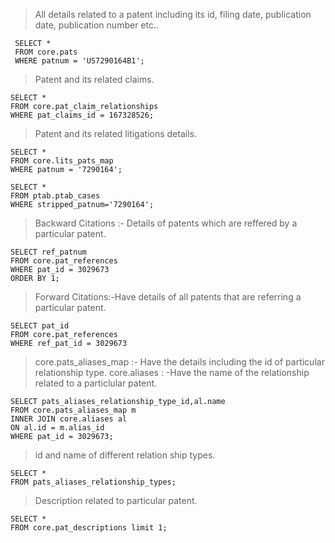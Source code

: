 > All details related to a patent including its id, filing date, publication date, publication number etc..
   ```
	SELECT *
	FROM core.pats
	WHERE patnum = 'US7290164B1';
   ```
> Patent and its related claims.
```
SELECT *
FROM core.pat_claim_relationships
WHERE pat_claims_id = 167328526;
```
> Patent and its related litigations details. 
```
SELECT *
FROM core.lits_pats_map
WHERE patnum = '7290164';
```


```
SELECT * 
FROM ptab.ptab_cases
WHERE stripped_patnum='7290164';
```
> Backward Citations :- Details of patents which are reffered by a particular patent.
```
SELECT ref_patnum
FROM core.pat_references
WHERE pat_id = 3029673
ORDER BY 1;
```

> Forward Citations:-Have details of all patents that are referring a particular patent.
```
SELECT pat_id
FROM core.pat_references
WHERE ref_pat_id = 3029673
```
> core.pats_aliases_map :- Have the details including the id of particular relationship type.
> core.aliases : -Have the name of the relationship related to a  particlular patent.
```
SELECT pats_aliases_relationship_type_id,al.name
FROM core.pats_aliases_map m
INNER JOIN core.aliases al
ON al.id = m.alias_id
WHERE pat_id = 3029673;
```
> id and name of different relation ship types.
```
SELECT *
FROM pats_aliases_relationship_types;
```
> Description related to particular patent.
```
SELECT *
FROM core.pat_descriptions limit 1;
```

